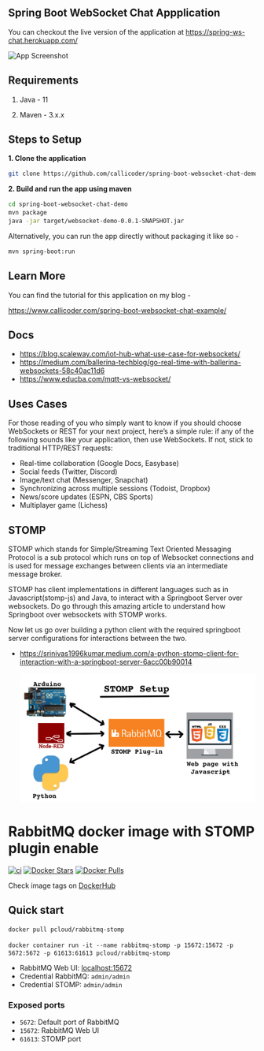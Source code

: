 ## Spring Boot WebSocket Chat Appplication

You can checkout the live version of the application at https://spring-ws-chat.herokuapp.com/

![App Screenshot](screenshot.png)

## Requirements

1. Java - 11

2. Maven - 3.x.x

## Steps to Setup

**1. Clone the application**

```bash
git clone https://github.com/callicoder/spring-boot-websocket-chat-demo.git
```

**2. Build and run the app using maven**

```bash
cd spring-boot-websocket-chat-demo
mvn package
java -jar target/websocket-demo-0.0.1-SNAPSHOT.jar
```

Alternatively, you can run the app directly without packaging it like so -

```bash
mvn spring-boot:run
```

## Learn More

You can find the tutorial for this application on my blog -

https://www.callicoder.com/spring-boot-websocket-chat-example/

##  Docs
- https://blog.scaleway.com/iot-hub-what-use-case-for-websockets/
- https://medium.com/ballerina-techblog/go-real-time-with-ballerina-websockets-58c40ac11d6
- https://www.educba.com/mqtt-vs-websocket/

## Uses Cases
For those reading of you who simply want to know if you should choose WebSockets or REST for your next project, here’s a simple rule: if any of the following sounds like your application, then use WebSockets. If not, stick to traditional HTTP/REST requests:

* Real-time collaboration (Google Docs, Easybase)
* Social feeds (Twitter, Discord)
* Image/text chat (Messenger, Snapchat)
* Synchronizing across multiple sessions (Todoist, Dropbox)
* News/score updates (ESPN, CBS Sports)
* Multiplayer game (Lichess)

## STOMP 

STOMP which stands for Simple/Streaming  Text Oriented Messaging Protocol is a sub protocol which runs on top of Websocket connections and is used for message exchanges between clients via an intermediate message broker.

STOMP has client implementations in different languages such as in Javascript(stomp-js) and Java, to interact with a Springboot Server over websockets. Do go through this amazing article to understand how Springboot over websockets with STOMP works.

Now let us go over building a python client with the required springboot server configurations for interactions between the two.

* https://srinivas1996kumar.medium.com/a-python-stomp-client-for-interaction-with-a-springboot-server-6acc00b90014

  ![IOT  RabbitMQ Stomp](https://github.com/sanogotech/spring-boot-websocket-chat-demo/blob/master/divers/rabbitStompWebJsIOT.png)



# RabbitMQ docker image with STOMP plugin enable

[![ci](https://github.com/quangthe/docker-rabbitmq-stomp/actions/workflows/docker-publish.yml/badge.svg)](https://github.com/quangthe/docker-rabbitmq-stomp/actions/workflows/docker-publish.yml)
[![Docker Stars](https://img.shields.io/docker/stars/pcloud/rabbitmq-stomp.svg?style=flat)](https://hub.docker.com/r/pcloud/rabbitmq-stomp/)
[![Docker Pulls](https://img.shields.io/docker/pulls/pcloud/rabbitmq-stomp.svg?style=flat)](https://hub.docker.com/r/pcloud/rabbitmq-stomp/)

Check image tags on [DockerHub](https://hub.docker.com/repository/docker/pcloud/rabbitmq-stomp/tags)

## Quick start

```
docker pull pcloud/rabbitmq-stomp

docker container run -it --name rabbitmq-stomp -p 15672:15672 -p 5672:5672 -p 61613:61613 pcloud/rabbitmq-stomp
```

- RabbitMQ Web UI: [localhost:15672](http://localhost:15672)
- Credential RabbitMQ: `admin/admin`
- Credential STOMP: `admin/admin`




### Exposed ports

- `5672`: Default port of RabbitMQ
- `15672`: RabbitMQ Web UI
- `61613`: STOMP port
